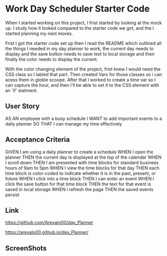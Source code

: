 # Work Day Scheduler Starter Code

When I started working on this project, I frist started by looking at the mock up. I study how it looked compared to the starter code we got, and the I started planning my next moves. 

Frist I got the starter code set up then I read the README which outlined all the things I needed in my day planner to work, the current day needs to display and the save button needs to save text to local storage and then finally the color needs to display the current. 

With the color changing element of the project, frist knew I would need the CSS class so I labled that part. Then created Vars for those classes so i can acess them in globle scoope. After that I worked to create a time var so I can capture the hour, and then i'll be able to set it to the CSS element with an 'if' statment. 

## User Story

AS AN employee with a busy schedule
I WANT to add important events to a daily planner
SO THAT I can manage my time effectively

## Acceptance Criteria

GIVEN I am using a daily planner to create a schedule
WHEN I open the planner
THEN the current day is displayed at the top of the calendar
WHEN I scroll down
THEN I am presented with time blocks for standard business hours of 9am to 5pm
WHEN I view the time blocks for that day
THEN each time block is color-coded to indicate whether it is in the past, present, or future
WHEN I click into a time block
THEN I can enter an event
WHEN I click the save button for that time block
THEN the text for that event is saved in local storage
WHEN I refresh the page
THEN the saved events persist

## Link 

https://github.com/Arevalo00/day_Planner

https://arevalo00.github.io/day_Planner/

## ScreenShots 

